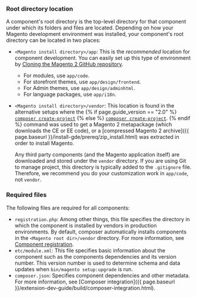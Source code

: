 ### Root directory location

A component's root directory is the top-level directory for that component under which its folders and files are located. Depending on how your Magento development environment was installed, your component's root directory can be located in two places:

* `<Magento install directory>/app`: This is the *recommended* location for component development. You can easily set up this type of environment by [Cloning the Magento 2 GitHub repository]({{page.baseurl}}/install-gde/prereq/dev_install.html).

  * For modules, use `app/code`.
  * For storefront themes, use `app/design/frontend`.
  * For Admin themes, use `app/design/adminhtml`.
  * For language packages, use `app/i18n`.

* `<Magento install directory>/vendor`: This location is found in the alternative setups where the {% if page.guide_version == "2.0" %} [`composer create-project`]({{page.baseurl}}/install-gde/prereq/integrator_install.html) {% else %} [`composer create-project`]({{page.baseurl}}/install-gde/composer.html). {% endif %} command was used to get a Magento 2 metapackage (which downloads the CE or EE code), or a [compressed Magento 2 archive]({{ page.baseurl }}/install-gde/prereq/zip_install.html) was extracted in order to install Magento.

	Any third party components (and the Magento application itself) are downloaded and stored under the `vendor` directory. If you are using Git to manage project, this directory is typically added to the `.gitignore` file. Therefore, we recommend you do your customization work in `app/code`, not `vendor`.

### Required files

The following files are required for all components:

*	`registration.php`: Among other things, this file specifies the directory in which the component is installed by vendors in production environments. By default, composer automatically installs components in the `<Magento root dir>/vendor` directory. For more information, see [Component registration]({{page.baseurl}}/extension-dev-guide/build/component-registration.html).
*	`etc/module.xml`: This file specifies basic information about the component such as the components dependencies and its version number. This version number is used to determine schema and data updates when `bin/magento setup:upgrade` is run.
*	`composer.json`: Specifies component dependencies and other metadata. For more information, see [Composer integration]({{ page.baseurl }}/extension-dev-guide/build/composer-integration.html).

